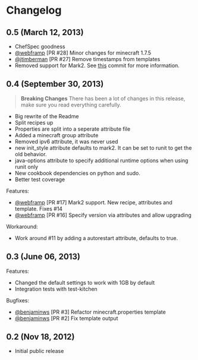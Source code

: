# Changelog

## 0.5 (March 12, 2013)

* ChefSpec goodness
* [@webframp](https://github.com/webframp) [PR #28] Minor changes for minecraft 1.7.5
* [@jtimberman](https://github.com/jtimberman) [PR #27] Remove timestamps from templates
* Removed support for Mark2. See [this](https://github.com/gregf/cookbook-minecraft/commit/a5a6a023a6c208304fc1cb5ed2748034ed7ba61f) commit for more information.

## 0.4 (September 30, 2013)

> **Breaking Changes** There has been a lot of changes in this release, make sure you read everything carefully.

* Big rewrite of the Readme
* Split recipes up
* Properties are split into a seperate attribute file
* Added a minecraft group attribute
* Removed ipv6 attribute, it was never used
* new init\_style attribute defaults to mark2. It can be set to runit to get the old behavior.
* java-options attribute to specify additional runtime options when using runit only
* New cookbook dependencies on python and sudo.
* Better test coverage

Features:
  * [@webframp](https://github.com/webframp) [PR #17] Mark2 support. New recipe, attributes and template. Fixes #14
  * [@webframp](https://github.com/webframp) [PR #16] Specify version via attributes and allow upgrading

Workaround:
  * Work around #11 by adding a autorestart attribute, defaults to true.

## 0.3 (June 06, 2013)

Features:
  * Changed the default settings to work with 1GB by default
  * Integration tests with test-kitchen

Bugfixes:
  * [@benjaminws](https://github.com/benjaminws) [PR #3] Refactor minecraft.properties template
  * [@benjaminws](https://github.com/benjaminws) [PR #2] Fix template output

## 0.2 (Nov 18, 2012)

* Initial public release
